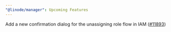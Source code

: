 ```yaml
---
"@linode/manager": Upcoming Features
---
```


Add a new confirmation dialog for the unassigning role flow in IAM ([#11893](https://github.com/linode/manager/pull/11893))

